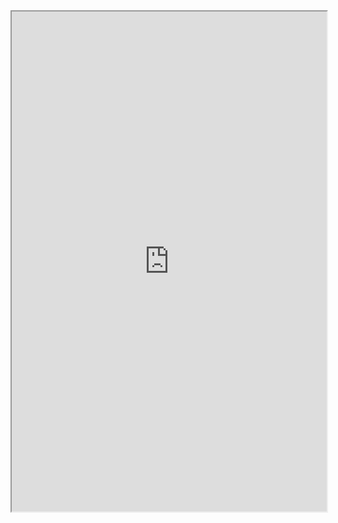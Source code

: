 <iframe
		height = 800
		width = 100%
		padding = 0 0
		margins = 0 0 
		src = "http://dmheroes.com"></iframe>

